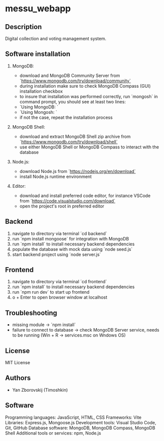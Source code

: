 # messu_webapp

## Description

Digital collection and voting management system.

## Software installation

1. MongoDB:

   - download and MongoDB Community Server from ´https://www.mongodb.com/try/download/community`
   - during installation make sure to check MongoDB Compass (GUI) installation checkbox
   - to insure that installation was performed correctly, run ´mongosh` in command prompt, you should see at least two lines:
   - ´Using MongoDB: <version>`
   - ´Using Mongosh: <version>`
   - if not the case, repeat the installation process

2. MongoDB Shell:

   - download and extract MongoDB Shell zip archive from ´https://www.mongodb.com/try/download/shell`
   - use either MongoDB Shell or MongoDB Compass to interact with the database

3. Node.js:

   - download Node.js from ´https://nodejs.org/en/download`
   - install Node.js runtime environment

4. Editor:

   - download and install preferred code editor, for instance VSCode from ´https://code.visualstudio.com/download`
   - open the project's root in preferred editor

## Backend

1. navigate to directory via terminal ´cd backend`
2. run ´npm install mongoose` for integration with MongoDB
3. run ´npm install` to install necessary backend dependencies
4. populate the database with mock data using ´node seed.js`
5. start backend project using ´node server.js`

## Frontend

1. navigate to directory via terminal ´cd frontend`
2. run ´npm install` to install necessary backend dependencies
3. run ´npm run dev` to start up frontend
4. o + Enter to open browser window at localhost

## Troubleshooting

- missing module -> ´npm install`
- failure to connect to database -> check MongoDB Server service, needs to be running (Win + R -> services.msc on Wndows OS)

## License

MIT License

## Authors

- Yan Zborovskij (Timoshkin)

## Software

Programming languages: JavaScript, HTML, CSS
Frameworks: Vite
Libraries: Express.js, Mongoose.js
Development tools: Visual Studio Code, Git, GitHub
Database software: MongoDB, MongoDB Compass, MongoDB Shell
Additional tools or services: npm, Node.js
